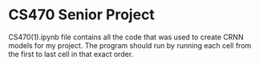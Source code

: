 # CS470 Senior Project
CS470(1).ipynb file contains all the code that was used to create CRNN models for my project. The program should run by running each cell from the first to last cell in that exact order. 
